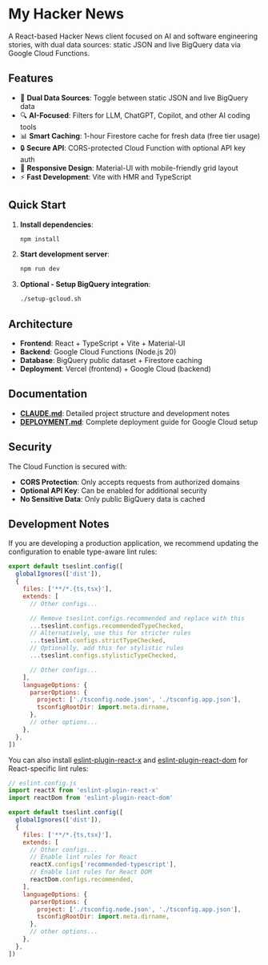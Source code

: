 # My Hacker News

A React-based Hacker News client focused on AI and software engineering stories, with dual data sources: static JSON and live BigQuery data via Google Cloud Functions.

## Features

- 🔄 **Dual Data Sources**: Toggle between static JSON and live BigQuery data
- 🔍 **AI-Focused**: Filters for LLM, ChatGPT, Copilot, and other AI coding tools
- 📊 **Smart Caching**: 1-hour Firestore cache for fresh data (free tier usage)
- 🔒 **Secure API**: CORS-protected Cloud Function with optional API key auth
- 📱 **Responsive Design**: Material-UI with mobile-friendly grid layout
- ⚡ **Fast Development**: Vite with HMR and TypeScript

## Quick Start

1. **Install dependencies**:
   ```bash
   npm install
   ```

2. **Start development server**:
   ```bash
   npm run dev
   ```

3. **Optional - Setup BigQuery integration**:
   ```bash
   ./setup-gcloud.sh
   ```

## Architecture

- **Frontend**: React + TypeScript + Vite + Material-UI
- **Backend**: Google Cloud Functions (Node.js 20)
- **Database**: BigQuery public dataset + Firestore caching
- **Deployment**: Vercel (frontend) + Google Cloud (backend)

## Documentation

- **[CLAUDE.md](./CLAUDE.md)**: Detailed project structure and development notes
- **[DEPLOYMENT.md](./DEPLOYMENT.md)**: Complete deployment guide for Google Cloud setup

## Security

The Cloud Function is secured with:
- **CORS Protection**: Only accepts requests from authorized domains
- **Optional API Key**: Can be enabled for additional security
- **No Sensitive Data**: Only public BigQuery data is cached

## Development Notes

If you are developing a production application, we recommend updating the configuration to enable type-aware lint rules:

```js
export default tseslint.config([
  globalIgnores(['dist']),
  {
    files: ['**/*.{ts,tsx}'],
    extends: [
      // Other configs...

      // Remove tseslint.configs.recommended and replace with this
      ...tseslint.configs.recommendedTypeChecked,
      // Alternatively, use this for stricter rules
      ...tseslint.configs.strictTypeChecked,
      // Optionally, add this for stylistic rules
      ...tseslint.configs.stylisticTypeChecked,

      // Other configs...
    ],
    languageOptions: {
      parserOptions: {
        project: ['./tsconfig.node.json', './tsconfig.app.json'],
        tsconfigRootDir: import.meta.dirname,
      },
      // other options...
    },
  },
])
```

You can also install [eslint-plugin-react-x](https://github.com/Rel1cx/eslint-react/tree/main/packages/plugins/eslint-plugin-react-x) and [eslint-plugin-react-dom](https://github.com/Rel1cx/eslint-react/tree/main/packages/plugins/eslint-plugin-react-dom) for React-specific lint rules:

```js
// eslint.config.js
import reactX from 'eslint-plugin-react-x'
import reactDom from 'eslint-plugin-react-dom'

export default tseslint.config([
  globalIgnores(['dist']),
  {
    files: ['**/*.{ts,tsx}'],
    extends: [
      // Other configs...
      // Enable lint rules for React
      reactX.configs['recommended-typescript'],
      // Enable lint rules for React DOM
      reactDom.configs.recommended,
    ],
    languageOptions: {
      parserOptions: {
        project: ['./tsconfig.node.json', './tsconfig.app.json'],
        tsconfigRootDir: import.meta.dirname,
      },
      // other options...
    },
  },
])
```
